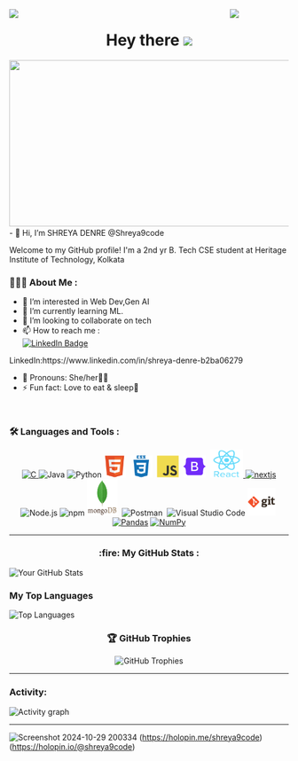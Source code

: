 <img align="left" src="https://user-images.githubusercontent.com/65187002/144930161-2f783401-8d27-4fdf-a2f7-cc0ba32f1f1f.gif" width="21%" style="display:inline;">
<img align="right" src="https://user-images.githubusercontent.com/65187002/144930161-2f783401-8d27-4fdf-a2f7-cc0ba32f1f1f.gif" width="21%" style="display:inline;">
<h1  align="center">
  Hey there
  <img src="https://media.giphy.com/media/hvRJCLFzcasrR4ia7z/giphy.gif" width="30px"/>
</h1>
<div align="center">
  <img src="https://media.giphy.com/media/dWesBcTLavkZuG35MI/giphy.gif" width="600" height="300"/>
</div>
- 👋 Hi, I’m SHREYA DENRE @Shreya9code

Welcome to my GitHub profile! I'm a 2nd yr B. Tech CSE student at Heritage Institute of Technology, Kolkata
### 👩🏻‍💻 About Me :
- 👀 I’m interested in Web Dev,Gen AI 
- 🌱 I’m currently learning ML.
- 💞️ I’m looking to collaborate on tech
- 📫 How to reach me :   <div id="badges">
  <a href="https://www.linkedin.com/in/shreya-denre-b2ba06279">
    <img src="https://img.shields.io/badge/LinkedIn-blue?style=for-the-badge&logo=linkedin&logoColor=white" alt="LinkedIn Badge"/>
  </a>
</div>
    LinkedIn:https://www.linkedin.com/in/shreya-denre-b2ba06279


- 👧 Pronouns: She/her👩‍💻
- ⚡ Fun fact: Love to eat & sleep🥱
<div id="header" align="center">
   <img src="https://komarev.com/ghpvc/?username=Shreya9code&style=flat-square&color=blue" alt=""/>
</div>

### :hammer_and_wrench: Languages and Tools :
<div align="center">
    <a href="https://www.cprogramming.com/">
   <img src="https://img.shields.io/badge/C-%2300599C.svg?logo=c&logoColor=white&style=for-the-badge&theme=radical" alt="C" /> </a>
  <img src="https://img.shields.io/badge/Java-007396?style=for-the-badge&logo=java&logoColor=white" alt="Java" />
  <img src="https://img.shields.io/badge/Python-3776AB?style=for-the-badge&logo=python&logoColor=white" alt="Python"/>
  <img src="https://github.com/devicons/devicon/blob/master/icons/html5/html5-original.svg" title="HTML5" alt="HTML" width="40" height="40"/>&nbsp;
  <img src="https://github.com/devicons/devicon/blob/master/icons/css3/css3-plain-wordmark.svg"  title="CSS3" alt="CSS" width="40" height="40"/>&nbsp;
  <img src="https://github.com/devicons/devicon/blob/master/icons/javascript/javascript-original.svg" title="JavaScript" alt="JavaScript" width="40" height="40"/>&nbsp;
  <img src="https://github.com/devicons/devicon/blob/master/icons/bootstrap/bootstrap-plain.svg" title="Bootstrap" alt="Bootstrap" width="40" height="40"/>&nbsp;
  <a href="https://reactjs.org/" target="_blank" rel="noreferrer"> <img src="https://raw.githubusercontent.com/devicons/devicon/master/icons/react/react-original-wordmark.svg " alt="react" width="60" height="50"/> </a> 
  <a href="https://nextjs.org/" target="_blank" rel="noreferrer"> <img src="https://cdn.worldvectorlogo.com/logos/nextjs-2.svg" alt="nextjs" width="50" height="40"/> </a>
  <img src="https://img.shields.io/badge/Node.js-339933?style=for-the-badge&logo=nodedotjs&logoColor=white" alt="Node.js"/>
  <img src="https://img.shields.io/badge/npm-CB3837?style=for-the-badge&logo=npm&logoColor=white" alt="npm"/>
  <img src="https://github.com/devicons/devicon/blob/master/icons/mongodb/mongodb-original-wordmark.svg" title="mongoDB"  alt="mongoDB" width="55" height="66"/>&nbsp;
  <img src="https://www.vectorlogo.zone/logos/getpostman/getpostman-icon.svg" title="Postman"  alt="Postman" width="50" height="50"/>&nbsp;
  <img src="https://img.shields.io/badge/Visual%20Studio%20Code-007ACC?style=for-the-badge&logo=visualstudiocode&logoColor=white" alt="Visual Studio Code"/>
  <img src="https://github.com/devicons/devicon/blob/master/icons/git/git-original-wordmark.svg" title="Git" **alt="Git" width="50" height="50"/>&nbsp;
  <a href="https://pandas.pydata.org/"><img src="https://img.shields.io/badge/Pandas-%23150458.svg?logo=pandas&logoColor=white&style=for-the-badge&theme=radical" alt="Pandas" /></a>
  <a href="https://numpy.org/"><img src="https://img.shields.io/badge/NumPy-%23013243.svg?logo=numpy&logoColor=white&style=for-the-badge&theme=radical" alt="NumPy" /></a>
  
</div>

 ---
<p align="center">
<h3 align="center"> :fire: My GitHub Stats :</h3>

![Your GitHub Stats](https://github-readme-stats.vercel.app/api?username=Shreya9code&show_icons=true&theme=radical&count_private=true&include_all_commits=true)

### My Top Languages

![Top Languages](https://github-readme-stats.vercel.app/api/top-langs/?username=Shreya9code&include_all_commits=true&layout=compact&theme=radical&count_private=true&v=2)

</p>
<h3 align="center">🏆 GitHub Trophies</h3>
<p align="center">
  <img src="https://github-profile-trophy.vercel.app/?username=Shreya9code&theme=vision-friendly-dark" alt="GitHub Trophies">
</p>

---

<h3 align="left">Activity:</h3>

![Activity graph](https://github-readme-activity-graph.vercel.app/graph?username=Shreya9code&bg_color=aedcf9&color=192457&line=312fa2&point=7f5cff&area=true&hide_border=true)

---


![Screenshot 2024-10-29 200334](https://github.com/user-attachments/assets/ca5fb6e3-8c1c-43f9-a3de-75917387b714)
(https://holopin.me/shreya9code)
(https://holopin.io/@shreya9code)
<!---
Shreya9code/Shreya9code is a ✨ special ✨ repository because its `README.md` (this file) appears on your GitHub profile.
You can click the Preview link to take a look at your changes.
--->
